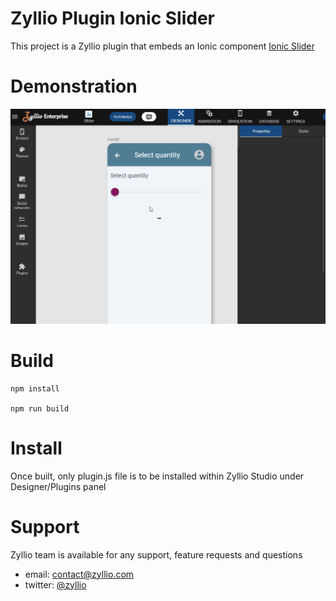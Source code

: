 # Zyllio Plugin Ionic Slider

This project is a Zyllio plugin that embeds an Ionic component [Ionic Slider](https://ionicframework.com/docs/api/range)

# Demonstration

<img src="./snapshots/demo.gif">

# Build

```shell
npm install

npm run build
```

# Install

Once built, only plugin.js file is to be installed within Zyllio Studio under Designer/Plugins panel

# Support

Zyllio team is available for any support, feature requests and questions

- email: contact@zyllio.com
- twitter: [@zyllio](https://twitter.com/zyllio)